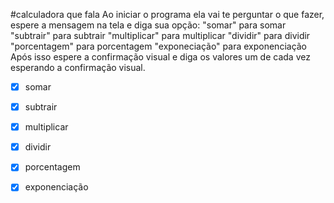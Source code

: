 #calculadora que fala
Ao iniciar o programa ela vai te perguntar o que fazer, espere a mensagem na tela e diga sua opção:
    "somar" para somar
    "subtrair" para subtrair
    "multiplicar" para multiplicar
    "dividir" para dividir
    "porcentagem" para porcentagem
    "exponeciação" para exponenciação
Após isso espere a confirmação visual e diga os valores um de cada vez esperando a confirmação visual.

- [x] somar
- [x] subtrair
- [x] multiplicar
- [x] dividir
- [x] porcentagem
- [x] exponenciação

